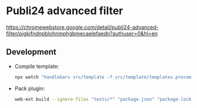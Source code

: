 # Publi24 advanced filter

https://chromewebstore.google.com/detail/publi24-advanced-filter/pigkjfndnpblohnmphgbmecaelefaedn?authuser=0&hl=en

## Development

- Compile template:
  ```bash
  npx watch "handlebars src/template -f src/template/templates.precompiled.js" src/template
  ```
- Pack plugin:
  ```bash
  web-ext build --ignore-files "tests/*" "package.json" "package-lock.json" "playwright.config.ts" "node_modules"
  ```
